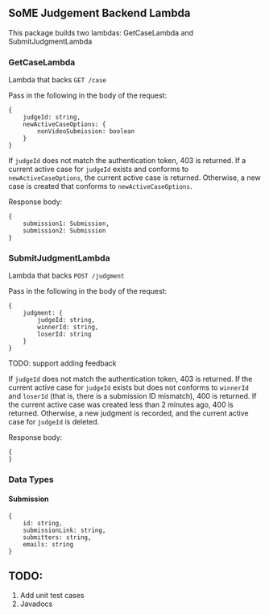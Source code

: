 ## SoME Judgement Backend Lambda

This package builds two lambdas: GetCaseLambda and SubmitJudgmentLambda

### GetCaseLambda

Lambda that backs `GET /case`

Pass in the following in the body of the request:

```
{
    judgeId: string,
    newActiveCaseOptions: {
        nonVideoSubmission: boolean
    }
}
```

If `judgeId` does not match the authentication token, 403 is returned. If a current active case for `judgeId` exists and conforms to `newActiveCaseOptions`, the current active case is returned. Otherwise, a new case is created that conforms to `newActiveCaseOptions`. 

Response body:
```
{
    submission1: Submission,
    submission2: Submission
}
```

### SubmitJudgmentLambda

Lambda that backs `POST /judgment`

Pass in the following in the body of the request:
```
{
    judgment: {
        judgeId: string,
        winnerId: string,
        loserId: string
    }
}
```

TODO: support adding feedback

If `judgeId` does not match the authentication token, 403 is returned. If the current active case for `judgeId` exists but does not conforms to `winnerId` and `loserId` (that is, there is a submission ID mismatch), 400 is returned. If the current active case was created less than 2 minutes ago, 400 is returned. Otherwise, a new judgment is recorded, and the current active case for `judgeId` is deleted.

Response body:
```
{
}
```

### Data Types

#### Submission

```
{
    id: string,
    submissionLink: string,
    submitters: string,
    emails: string
}
```


## TODO:

1. Add unit test cases
2. Javadocs
